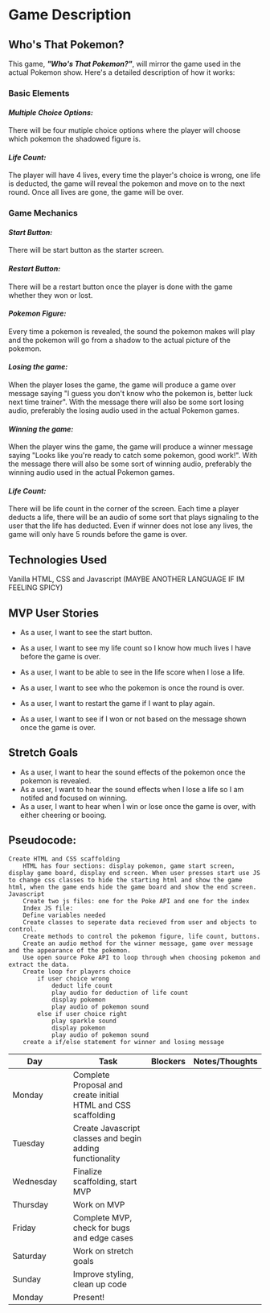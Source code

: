 # Game Description
## Who's That Pokemon?

This game, _**"Who's That Pokemon?"**_, will mirror the game used in the actual Pokemon show. Here's a detailed description of how it works:

### **Basic Elements**

#### *Multiple Choice Options:*

There will be four mutiple choice options where the player will choose which pokemon the shadowed figure is. 

#### *Life Count:*

The player will have 4 lives, every time the player's choice is wrong, one life is deducted, the game will reveal the pokemon and move on to the next round. Once all lives are gone, the game will be over.

### **Game Mechanics**

#### *Start Button:*

There will be start button as the starter screen.

#### *Restart Button:*

There will be a restart button once the player is done with the game whether they won or lost.

#### *Pokemon Figure:*

Every time a pokemon is revealed, the sound the pokemon makes will play and the pokemon will go from a shadow to the actual picture of the pokemon.

#### *Losing the game:*

When the player loses the game, the game will produce a game over message saying "I guess you don't know who the pokemon is, better luck next time trainer". With the message there will also be some sort losing audio, preferably the losing audio used in the actual Pokemon games.

#### *Winning the game:*

When the player wins the game, the game will produce a winner message saying "Looks like you're ready to catch some pokemon, good work!". With the message there will also be some sort of winning audio, preferably the winning audio used in the actual Pokemon games.

#### *Life Count:*

There will be life count in the corner of the screen. Each time a player deducts a life, there will be an audio of some sort that plays signaling to the user that the life has deducted. Even if winner does not lose any lives, the game will only have 5 rounds before the game is over.

## **Technologies Used**

Vanilla HTML, CSS and Javascript (MAYBE ANOTHER LANGUAGE IF IM FEELING SPICY)

## MVP User Stories

* As a user, I want to see the start button.

* As a user, I want to see my life count so I know how much lives I have before the game is over.

* As a user, I want to be able to see in the life score when I lose a life.

* As a user, I want to see who the pokemon is once the round is over.

* As a user, I want to restart the game if I want to play again.

* As a user, I want to see if I won or not based on the message shown once the game is over.

## Stretch Goals

* As a user, I want to hear the sound effects of the pokemon once the pokemon is revealed.
* As a user, I want to hear the sound effects when I lose a life so I am notifed and focused on winning.
* As a user, I want to hear when I win or lose once the game is over, with either cheering or booing.

## Pseudocode:
```
Create HTML and CSS scaffolding
    HTML has four sections: display pokemon, game start screen, display game board, display end screen. When user presses start use JS to change css classes to hide the starting html and show the game html, when the game ends hide the game board and show the end screen.
Javascript
    Create two js files: one for the Poke API and one for the index
    Index JS file:
    Define variables needed
    Create classes to seperate data recieved from user and objects to control.
    Create methods to control the pokemon figure, life count, buttons.
    Create an audio method for the winner message, game over message and the appearance of the pokemon.
    Use open source Poke API to loop through when choosing pokemon and extract the data.
    Create loop for players choice
        if user choice wrong
            deduct life count
            play audio for deduction of life count
            display pokemon 
            play audio of pokemon sound
        else if user choice right
            play sparkle sound
            display pokemon 
            play audio of pokemon sound
    create a if/else statement for winner and losing message
```
| Day       |   | Task                                                      | Blockers | Notes/Thoughts |
|-----------|---|-----------------------------------------------------------|----------|----------------|
| Monday  |   | Complete Proposal and create initial HTML and CSS         scaffolding                   |          |                |
| Tuesday  |   | Create Javascript classes and begin adding functionality  |          |                |
| Wednesday  |   | Finalize scaffolding, start MVP |          |                |
| Thursday   |   | Work on MVP                                               |          |                |
| Friday |   | Complete MVP, check for bugs and edge cases               |          |                |
| Saturday |   | Work on stretch goals                                     |          |                |
| Sunday  |   | Improve styling, clean up code                            |          |                |
| Monday    |   | Present!                                                  |          |                |           